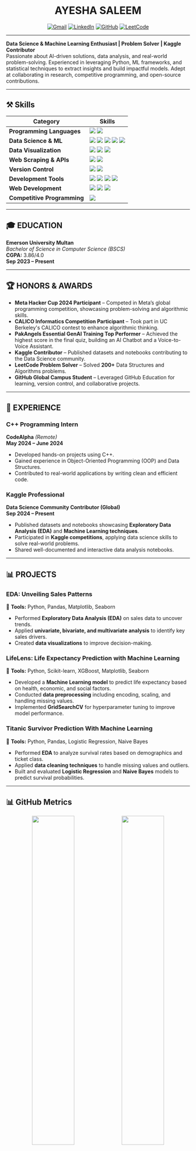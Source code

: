 <div align="center">
  <br>
  <h1>AYESHA SALEEM</h1>
  
  <a href="mailto:ayeshasaleem853@gmail.com">
    <img src="https://img.shields.io/badge/Gmail-d5d5d5?style=for-the-badge&logo=gmail&logoColor=0A0209" alt="Gmail" /></a>
  <a href="https://www.linkedin.com/in/ayesha-saleem6/">
    <img src="https://img.shields.io/badge/LinkedIn-d5d5d5?style=for-the-badge&logo=linkedin&logoColor=0A0209" alt="LinkedIn" /></a>
  <a href="https://github.com/aysh34">
    <img src="https://img.shields.io/badge/GitHub-d5d5d5?style=for-the-badge&logo=github&logoColor=0A0209" alt="GitHub" /></a>
  <a href="https://leetcode.com/ayesha_saleem9">
    <img src="https://img.shields.io/badge/LeetCode-d5d5d5?style=for-the-badge&logo=leetcode&logoColor=0A0209" alt="LeetCode" /></a>
</div>

---

**Data Science & Machine Learning Enthusiast | Problem Solver | Kaggle Contributor**  
Passionate about AI-driven solutions, data analysis, and real-world problem-solving. Experienced in leveraging Python, ML frameworks, and statistical techniques to extract insights and build impactful models. Adept at collaborating in research, competitive programming, and open-source contributions.

---

## ⚒️ Skills   

| **Category**        | **Skills**        |
|---------------------|------------------|
| **Programming Languages** | <img src="https://img.shields.io/badge/Python-3776AB?style=for-the-badge&logo=python&logoColor=FFD43B"/> <img src="https://img.shields.io/badge/C++-00599C?style=for-the-badge&logo=c%2B%2B&logoColor=white"/>  |
| **Data Science & ML** | <img src="https://img.shields.io/badge/Pandas-150458?style=for-the-badge&logo=pandas&logoColor=white"/> <img src="https://img.shields.io/badge/Numpy-013243?style=for-the-badge&logo=numpy&logoColor=white"/> <img src="https://img.shields.io/badge/Scikit--Learn-F7931E?style=for-the-badge&logo=scikit-learn&logoColor=white"/> <img src="https://img.shields.io/badge/TensorFlow-FF6F00?style=for-the-badge&logo=tensorflow&logoColor=white"/> <img src="https://img.shields.io/badge/HuggingFace-181717?style=for-the-badge&logo=huggingface&logoColor=yellow"/>  |
| **Data Visualization** | <img src="https://img.shields.io/badge/Matplotlib-3776AB?style=for-the-badge&logo=python&logoColor=white"/> <img src="https://img.shields.io/badge/Seaborn-7F3E98?style=for-the-badge&logo=python&logoColor=white"/> <img src="https://img.shields.io/badge/Plotly-3C6997?style=for-the-badge&logo=plotly&logoColor=white"/> |
| **Web Scraping & APIs** | <img src="https://img.shields.io/badge/BeautifulSoup-FFD700?style=for-the-badge&logo=python&logoColor=white"/> <img src="https://img.shields.io/badge/Postman-FF6C37?style=for-the-badge&logo=Postman&logoColor=white"/> |
| **Version Control** | <img src="https://img.shields.io/badge/Git-F05032?style=for-the-badge&logo=git&logoColor=white"/> <img src="https://img.shields.io/badge/GitHub-181717?style=for-the-badge&logo=github&logoColor=white"/> |
| **Development Tools** | <img src="https://img.shields.io/badge/Anaconda-%2344A833?style=for-the-badge&logo=anaconda&logoColor=white"/> <img src="https://img.shields.io/badge/VS%20Code-007ACC?style=for-the-badge&logo=visual-studio-code&logoColor=white"/> <img src="https://img.shields.io/badge/Google_Colab-F9AB00?style=for-the-badge&logo=googlecolab&logoColor=white"/> <img src="https://img.shields.io/badge/Jupyter-F37626?style=for-the-badge&logo=jupyter&logoColor=white"/> |
| **Web Development** | <img src="https://img.shields.io/badge/HTML5-E34F26?style=for-the-badge&logo=html5&logoColor=white"/> <img src="https://img.shields.io/badge/CSS3-1572B6?style=for-the-badge&logo=css3&logoColor=white"/> <img src="https://img.shields.io/badge/Bootstrap-563D7C?style=for-the-badge&logo=bootstrap&logoColor=white"/> |
| **Competitive Programming** | <a href="https://leetcode.com/ayesha_saleem9"><img src="https://img.shields.io/badge/-LeetCode-FFA116?style=for-the-badge&logo=LeetCode&logoColor=black"/></a> |

---

## 🎓 EDUCATION

**Emerson University Multan**  
*Bachelor of Science in Computer Science (BSCS)*  
**CGPA:** 3.86/4.0  
**Sep 2023 – Present**

---

## 🏆 HONORS & AWARDS

- **Meta Hacker Cup 2024 Participant** – Competed in Meta’s global programming competition, showcasing problem-solving and algorithmic skills.  
- **CALICO Informatics Competition Participant** – Took part in UC Berkeley's CALICO contest to enhance algorithmic thinking.
- **PakAngels Essential GenAI Training Top Performer** – Achieved the highest score in the final quiz, building an AI Chatbot and a Voice-to-Voice Assistant.  
- **Kaggle Contributor** – Published datasets and notebooks contributing to the Data Science community.  
- **LeetCode Problem Solver** – Solved **200+** Data Structures and Algorithms problems.  
- **GitHub Global Campus Student** – Leveraged GitHub Education for learning, version control, and collaborative projects.  

---

## 💼 EXPERIENCE

### **C++ Programming Intern**  
**CodeAlpha** *(Remote)*  
**May 2024 – June 2024**  
- Developed hands-on projects using C++.
- Gained experience in Object-Oriented Programming (OOP) and Data Structures.
- Contributed to real-world applications by writing clean and efficient code.

### **Kaggle Professional**  
**Data Science Community Contributor (Global)**  
**Sep 2024 – Present**  
- Published datasets and notebooks showcasing **Exploratory Data Analysis (EDA)** and **Machine Learning techniques**.
- Participated in **Kaggle competitions**, applying data science skills to solve real-world problems.
- Shared well-documented and interactive data analysis notebooks.

---

## 📊 PROJECTS

### **EDA: Unveiling Sales Patterns**  
📌 **Tools:** Python, Pandas, Matplotlib, Seaborn  
- Performed **Exploratory Data Analysis (EDA)** on sales data to uncover trends.
- Applied **univariate, bivariate, and multivariate analysis** to identify key sales drivers.
- Created **data visualizations** to improve decision-making.

### **LifeLens: Life Expectancy Prediction with Machine Learning**  
📌 **Tools:** Python, Scikit-learn, XGBoost, Matplotlib, Seaborn  
- Developed a **Machine Learning model** to predict life expectancy based on health, economic, and social factors.
- Conducted **data preprocessing** including encoding, scaling, and handling missing values.
- Implemented **GridSearchCV** for hyperparameter tuning to improve model performance.

### **Titanic Survivor Prediction With Machine Learning**  
📌 **Tools:** Python, Pandas, Logistic Regression, Naive Bayes  
- Performed **EDA** to analyze survival rates based on demographics and ticket class.
- Applied **data cleaning techniques** to handle missing values and outliers.
- Built and evaluated **Logistic Regression** and **Naive Bayes** models to predict survival probabilities.

---
<!--
# Projects <img src="https://user-images.githubusercontent.com/74038190/221857969-f37e1717-1470-4fe4-abb5-88b334cf64ea.png" alt="icon of todo list" width="40" />

> Find all of my projects at [GitHub](https://github.com/aysh34) and [Kaggle](https://www.kaggle.com/ayeshasal89) with details on datasets, notebooks, and machine learning models.

&nbsp;

| **Project** | **Deployed Link** | **Repository** | **Tech Stack & Tools** |
|------------|:-------------:|:----------:|:-------------------|
| **EDA: Unveiling Sales Patterns** | - | [View](https://github.com/aysh34/EDA-Sales-Patterns) | `Python` `Pandas` `Matplotlib` `Seaborn` |
| **LifeLens: Life Expectancy Prediction** | - | [View](https://github.com/aysh34/LifeLens-Prediction) | `Python` `Scikit-Learn` `XGBoost` `Matplotlib` |
| **Titanic Survivor Prediction** | - | [View](https://github.com/aysh34/Titanic-Survivor-Prediction) | `Python` `Pandas` `Logistic Regression` `Naive Bayes` |
| **AI Chatbot & Voice Assistant** | - | [View](https://github.com/aysh34/AI-Chatbot-Voice-Assistant) | `Python` `Hugging Face Transformers` `Speech Recognition` |

<br> -->

## 📊 GitHub Metrics

<p align="center">
  <img width="48%" src="https://github-readme-stats.vercel.app/api?username=aysh34&show_icons=true&theme=nightowl&include_all_commits=true&count_private=true&hide_border=true"/>
  <img width="48%" src="https://github-readme-stats.vercel.app/api/top-langs/?username=aysh34&langs_count=8&layout=compact&theme=nightowl&hide_border=true"/>
</p>

<p align="center">
  <img src="https://github-profile-summary-cards.vercel.app/api/cards/profile-details?username=aysh34&theme=nightowl" />
</p>

## 💬 LET'S CONNECT!

If you're interested in collaborating or discussing Data Science, AI, or ML, feel free to connect!
